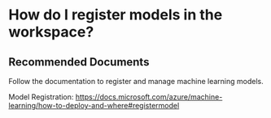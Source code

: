 <properties 
    pageTitle="How do I register and manage models in my ML workspace?"
    description="How do I register and manage models in my ML workspace?"
    service="microsoft.machinelearning"
    resource="mlops"
    authors="jpe316"
    ms.author="jordane"
    displayOrder="1"
    selfHelpType="generic"
    supportTopicIds="32690875"
    resourceTags=""
    productPesIds="16644"
    cloudEnvironments="public"
    articleid="machinelearning-mlops-registration"
/>

# How do I register models in the workspace?

## **Recommended Documents**
Follow the documentation to register and manage machine learning models.

Model Registration: https://docs.microsoft.com/azure/machine-learning/how-to-deploy-and-where#registermodel
